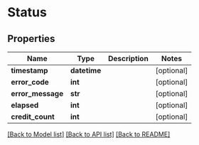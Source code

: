 # Status

## Properties
Name | Type | Description | Notes
------------ | ------------- | ------------- | -------------
**timestamp** | **datetime** |  | [optional] 
**error_code** | **int** |  | [optional] 
**error_message** | **str** |  | [optional] 
**elapsed** | **int** |  | [optional] 
**credit_count** | **int** |  | [optional] 

[[Back to Model list]](../README.md#documentation-for-models) [[Back to API list]](../README.md#documentation-for-api-endpoints) [[Back to README]](../README.md)


